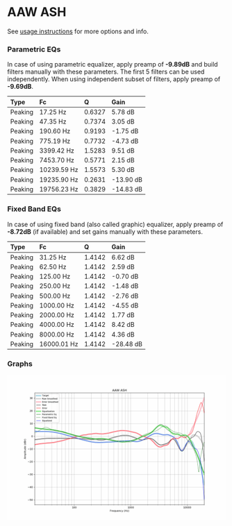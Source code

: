 # AAW ASH
See [usage instructions](https://github.com/jaakkopasanen/AutoEq#usage) for more options and info.

### Parametric EQs
In case of using parametric equalizer, apply preamp of **-9.89dB** and build filters manually
with these parameters. The first 5 filters can be used independently.
When using independent subset of filters, apply preamp of **-9.69dB**.

| Type    | Fc          |      Q | Gain      |
|:--------|:------------|:-------|:----------|
| Peaking | 17.25 Hz    | 0.6327 | 5.78 dB   |
| Peaking | 47.35 Hz    | 0.7374 | 3.05 dB   |
| Peaking | 190.60 Hz   | 0.9193 | -1.75 dB  |
| Peaking | 775.19 Hz   | 0.7732 | -4.73 dB  |
| Peaking | 3399.42 Hz  | 1.5283 | 9.51 dB   |
| Peaking | 7453.70 Hz  | 0.5771 | 2.15 dB   |
| Peaking | 10239.59 Hz | 1.5573 | 5.30 dB   |
| Peaking | 19235.90 Hz | 0.2631 | -13.90 dB |
| Peaking | 19756.23 Hz | 0.3829 | -14.83 dB |

### Fixed Band EQs
In case of using fixed band (also called graphic) equalizer, apply preamp of **-8.72dB**
(if available) and set gains manually with these parameters.

| Type    | Fc          |      Q | Gain      |
|:--------|:------------|:-------|:----------|
| Peaking | 31.25 Hz    | 1.4142 | 6.62 dB   |
| Peaking | 62.50 Hz    | 1.4142 | 2.59 dB   |
| Peaking | 125.00 Hz   | 1.4142 | -0.70 dB  |
| Peaking | 250.00 Hz   | 1.4142 | -1.48 dB  |
| Peaking | 500.00 Hz   | 1.4142 | -2.76 dB  |
| Peaking | 1000.00 Hz  | 1.4142 | -4.55 dB  |
| Peaking | 2000.00 Hz  | 1.4142 | 1.77 dB   |
| Peaking | 4000.00 Hz  | 1.4142 | 8.42 dB   |
| Peaking | 8000.00 Hz  | 1.4142 | 4.36 dB   |
| Peaking | 16000.01 Hz | 1.4142 | -28.48 dB |

### Graphs
![](./AAW%20ASH.png)